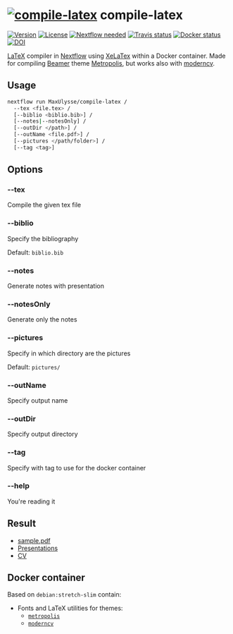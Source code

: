 # [![compile-latex](https://raw.githubusercontent.com/MaxUlysse/compile-latex/master/pictures/compile-latex_logo.png "compile-latex")](https://github.com/MaxUlysse/compile-latex/) compile-latex

[![Version][version-badge]][version-link]
[![License][license-badge]][license-link]
[![Nextflow needed][nextflow-badge]][nextflow-link]
[![Travis status][travis-badge]][travis-link]
[![Docker status][docker-badge]][docker-link]
[![DOI][zenodo-badge]][zenodo-link]

[LaTeX][latex-link] compiler in [Nextflow][nextflow-link] using [XeLaTex][xetex-link] within a Docker container. Made for compiling [Beamer][beamer-link] theme [Metropolis][metropolis-link], but works also with [moderncv][moderncv-link].

## Usage
```bash
nextflow run MaxUlysse/compile-latex /
  --tex <file.tex> /
  [--biblio <biblio.bib>] /
  [--notes|--notesOnly] /
  [--outDir </path>] /
  [--outName <file.pdf>] /
  [--pictures </path/folder>] /
  [--tag <tag>]
```

## Options

### --tex
Compile the given tex file

### --biblio
Specify the bibliography

Default: `biblio.bib`

### --notes
Generate notes with presentation

### --notesOnly
Generate only the notes

### --pictures
Specify in which directory are the pictures

Default: `pictures/`

### --outName
Specify output name

### --outDir
Specify output directory

### --tag
Specify with tag to use for the docker container

### --help
You're reading it

## Result
- [sample.pdf](https://github.com/MaxUlysse/compile-latex/blob/master/sample.pdf)
- [Presentations](https://github.com/MaxUlysse/Presentations)
- [CV](https://github.com/MaxUlysse/myCV)

## Docker container
Based on `debian:stretch-slim` contain:
- Fonts and LaTeX utilities for themes:
  - [`metropolis`][metropolis-link]
  - [`moderncv`][moderncv-link]

[beamer-link]: https://github.com/josephwright/beamer
[docker-badge]: https://img.shields.io/docker/automated/maxulysse/compile-latex.svg
[docker-link]: https://hub.docker.com/r/maxulysse/compile-latex
[latex-link]: https://www.latex-project.org
[license-badge]: https://img.shields.io/github/license/MaxUlysse/compile-latex.svg
[license-link]: https://github.com/MaxUlysse/compile-latex/blob/master/LICENSE
[metropolis-link]: https://ctan.org/pkg/beamertheme-metropolis
[moderncv-link]: https://ctan.org/pkg/moderncv
[nextflow-badge]: https://img.shields.io/badge/nextflow-%E2%89%A50.30.2-brightgreen.svg
[nextflow-link]: https://www.nextflow.io/
[travis-badge]: https://api.travis-ci.org/MaxUlysse/compile-latex.svg
[travis-link]: https://travis-ci.org/MaxUlysse/compile-latex
[version-badge]: https://img.shields.io/github/release/MaxUlysse/compile-latex.svg
[version-link]: https://github.com/MaxUlysse/compile-latex/releases/latest
[xetex-link]: http://xetex.sourceforge.net
[zenodo-badge]: https://zenodo.org/badge/70491982.svg
[zenodo-link]: https://zenodo.org/badge/latestdoi/70491982
